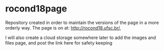 # rocond18page
Repository created in order to  maintain the versions of the page in a more orderly way. 
The page is on at: http://rocond18.ufsc.br/, 

I will also create a cloud storage somewhere later to add the images and files page, and post the link here for safety keeping


